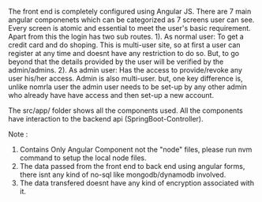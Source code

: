 The front end is completely configured using Angular JS. There are 7 main angular componenets which can be categorized as 7 screens user can see. Every screen is atomic and essential to meet the user's basic requirement.
Apart from this the login has two sub routes.
  1). As normal user: To get a credit card and do shoping. This is multi-user site, so at first a user can register at any time and doesnt have any restriction to do so. But, to go beyond that the details provided by the user will be verified by the admin/admins.
  2). As admin user: Has the access to provide/revoke any user his/her access. Admin is also multi-user. but, one key difference is, unlike nomrla user the admin user needs to be set-up by any other admin who already have have access and then set-up a new account.

The src/app/ folder shows all the components used. All the components have interaction to the backend api (SpringBoot-Controller). 

Note :
  1) Contains Only Angular Component not the "node" files, please run nvm command to setup the local node files.
  2) The data passed from the front end to back end using angular forms, there isnt any kind of no-sql like mongodb/dynamodb involved.
  3) The data transfered doesnt have any kind of encryption associated with it. 
